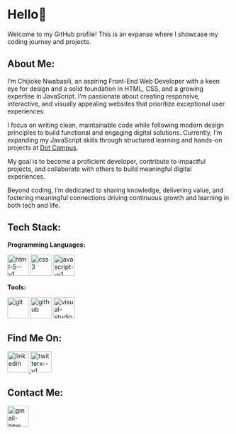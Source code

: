 # Hello👋

Welcome to my GitHub profile! This is an expanse where I showcase my coding journey and projects.

## About Me:

I’m Chijioke Nwabasili, an aspiring Front-End Web Developer with a keen eye for design and a solid foundation in HTML, CSS, and a growing expertise in JavaScript. I’m passionate about creating responsive, interactive, and visually appealing websites that prioritize exceptional user experiences.

 I focus on writing clean, maintainable code while following modern design principles to build functional and engaging digital solutions. Currently, I’m expanding my JavaScript skills through structured learning and hands-on projects at <a href="https://www.linkedin.com/company/dotcampus-co">Dot Campus</a>. 

My goal is to become a proficient developer, contribute to impactful projects, and collaborate with others to build meaningful digital experiences.

Beyond coding, I’m dedicated to sharing knowledge, delivering value, and fostering meaningful connections driving continuous growth and learning in both tech and life.

## Tech Stack:

**Programming Languages:**
 
<img width="48" height="48" src="https://img.icons8.com/color/48/html-5--v1.png" alt="html-5--v1"/> <img width="48" height="48" src="https://img.icons8.com/color/48/css3.png" alt="css3"/> <img width="48" height="48" src="https://img.icons8.com/color/48/javascript--v1.png" alt="javascript--v1"/>

**Tools:**

 <img width="48" height="48" src="https://img.icons8.com/color/48/git.png" alt="git"/> <img width="48" height="48" src="https://img.icons8.com/ios-glyphs/48/github.png" alt="github"/> <img width="48" height="48" src="https://img.icons8.com/color/48/visual-studio-code-2019.png" alt="visual-studio-code-2019"/>

##  Find Me On:

<a href="https://www.linkedin.com/in/chijioke-nwabasili/" target="_blank"> <img width="48" height="48" src="https://img.icons8.com/color/48/linkedin.png" alt="linkedin"/> </a>
<a href="https://www.x.com/CJNwabasili_" target="_blank"> <img width="48" height="48" src="https://img.icons8.com/color/48/twitterx--v1.png" alt="twitterx--v1"/> </a>

## Contact Me:

<a href="mailto:chijioke.nwabasili2021@gmail.com"> <img width="48" height="48" src="https://img.icons8.com/color/48/gmail-new.png" alt="gmail-new"/> </a>



